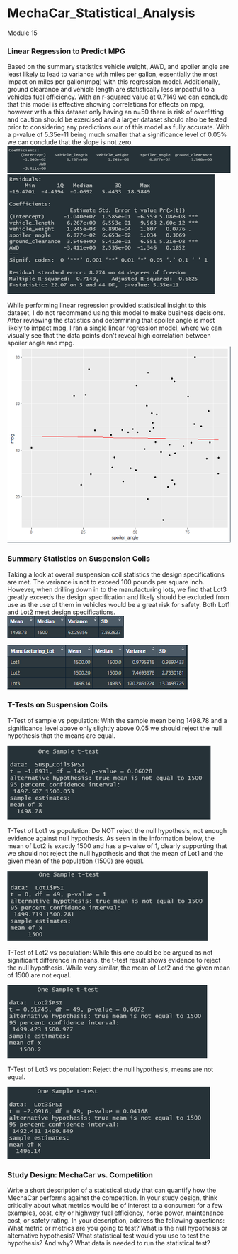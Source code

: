 # MechaCar_Statistical_Analysis
Module 15

### Linear Regression to Predict MPG

Based on the summary statistics vehicle weight, AWD, and spoiler angle are least likely to lead to variance with miles per gallon, essentially the most impact on miles per gallon(mpg) with this regression model. Additionally, ground clearance and vehicle length are statistically less impactful to a vehicles fuel efficiency.  With an r-squared value at 0.7149 we can conclude that this model is effective showing correlations for effects on mpg, however with a this dataset only having an n=50 there is risk of overfitting and caution should be exercised and a larger dataset should also be tested prior to considering any predictions our of this model as fully accurate.  With a p-value of 5.35e-11 being much smaller that a significance level of 0.05% we can conclude that the slope is not zero.
![mpg_linear_regression](https://github.com/RachelRautenberg/MechaCar_Statistical_Analysis/blob/main/Resources/mpg_linear_regression.PNG)  ![mpg_summary](https://github.com/RachelRautenberg/MechaCar_Statistical_Analysis/blob/main/Resources/mpg_summary.PNG)

While performing linear regression provided statistical insight to this dataset, I do not recommend using this model to make business decisions.  After reviewing the statistics and determining that spoiler angle is most likely to impact mpg, I ran a single linear regression model, where we can visually see that the data points don't reveal high correlation between spoiler angle and mpg. 
![spoiler_regession](https://github.com/RachelRautenberg/MechaCar_Statistical_Analysis/blob/main/Resources/spoiler_regression_line.PNG)


### Summary Statistics on Suspension Coils

Taking a look at overall suspension coil statistics the design specifications are met. The variance is not to exceed 100 pounds per square inch. However, when drilling down in to the manufacturing lots, we find that Lot3 greatly exceeds the design specification and likely should be excluded from use as the use of them in vehicles would be a great risk for safety. Both Lot1 and Lot2 meet design specifications.
![coil_stats](https://github.com/RachelRautenberg/MechaCar_Statistical_Analysis/blob/main/Resources/coil_stats.PNG) 

![coil_lot](https://github.com/RachelRautenberg/MechaCar_Statistical_Analysis/blob/main/Resources/coil_stats_by_lot.PNG)


### T-Tests on Suspension Coils

T-Test of sample vs population: With the sample mean being 1498.78 and a significance level above only slightly above 0.05 we should reject the null hypothesis that the means are equal.  

![ttest_samp](https://github.com/RachelRautenberg/MechaCar_Statistical_Analysis/blob/main/Resources/ttest_samp.PNG)

T-Test of Lot1 vs population: Do NOT reject the null hypothesis, not enough evidence against null hypothesis.  As seen in the information below, the mean of Lot2 is exactly 1500 and has a p-value of 1, clearly supporting that we should not reject the null hypothesis and that the mean of Lot1 and the given mean of the population (1500) are equal.

![ttest_Lot1](https://github.com/RachelRautenberg/MechaCar_Statistical_Analysis/blob/main/Resources/ttest_Lot1.PNG)

T-Test of Lot2 vs population: While this one could be be argued as not significant difference in means, the t-test result shows evidence to reject the null hypothesis. While very similar, the mean of Lot2 and the given mean of 1500 are not equal.

![ttest_Lot2](https://github.com/RachelRautenberg/MechaCar_Statistical_Analysis/blob/main/Resources/ttest_Lot2.PNG)

T-Test of Lot3 vs population: Reject the null hypothesis, means are not equal.

![ttest_Lot3](https://github.com/RachelRautenberg/MechaCar_Statistical_Analysis/blob/main/Resources/ttest_Lot3.PNG)


### Study Design: MechaCar vs. Competition


Write a short description of a statistical study that can quantify how the MechaCar performs against the competition. In your study design, think critically about what metrics would be of interest to a consumer: for a few examples, cost, city or highway fuel efficiency, horse power, maintenance cost, or safety rating.
In your description, address the following questions:
What metric or metrics are you going to test?
What is the null hypothesis or alternative hypothesis?
What statistical test would you use to test the hypothesis? And why?
What data is needed to run the statistical test?
